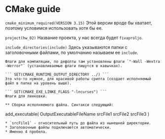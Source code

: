 # CMake guide
``` cmake_minimum_required(VERSION 3.15) ```
Этой версии вроде бы хватает, поэтому условимся использовать хотя бы ее.

``` project(hw_02) ```
Название проекта, у нас всегда будет `fivaproljo`.

``` include_directories(include) ```
Здесь указываются папки с заголовочными файлами, по умолчанию называем ее `include`.

``` SET(CMAKE_CXX_FLAGS "-Wall -Wextra -Werror")
Флаги для компиляции, по дефолты там установлены флаги `"-Wall -Wextra -Werror"` (устанавливаемые флаги пишутся в кавычках). 

``` SET(CMAKE_RUNTIME_OUTPUT_DIRECTORY ../) ```
Это что-то нужное, для красивой работы срипта (создает исполняемый файл в папке на уровень выше).

``` SET(CMAKE_EXE_LINKE_FLAGS "-lncurses") ```
Флаги для линковки.

** Сборка исполняемого файла. Синтакси следующий:
```
add_executable( OutputExecutableFileName
        srcFile1
	srcFile2
	srcFile3
	)
```
* `srcFile1` - относительный путь до файла из нынешней директории.
* Заголовочные файлы подключаются автоматически.
* Именно 4 пробела.